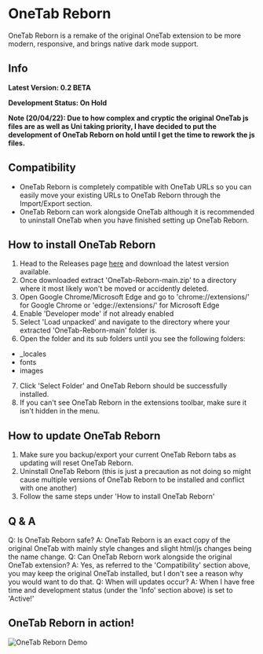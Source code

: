 # OneTab Reborn
OneTab Reborn is a remake of the original OneTab extension to be more modern, responsive, and brings native dark mode support.

## Info
**Latest Version: 0.2 BETA**

**Development Status: On Hold**

**Note (20/04/22): Due to how complex and cryptic the original OneTab js files are as well as Uni taking priority, I have decided to put the development of OneTab Reborn on hold until I get the time to rework the js files.**

## Compatibility
- OneTab Reborn is completely compatible with OneTab URLs so you can easily move your existing URLs to OneTab Reborn through the Import/Export section.
- OneTab Reborn can work alongside OneTab although it is recommended to uninstall OneTab when you have finished setting up OneTab Reborn.

## How to install OneTab Reborn
1. Head to the Releases page [here](https://github.com/Nuzza/OneTab-Reborn/releases) and download the latest version available.
2. Once downloaded extract 'OneTab-Reborn-main.zip' to a directory where it most likely won't be moved or accidently deleted.
3. Open Google Chrome/Microsoft Edge and go to 'chrome://extensions/' for Google Chrome or 'edge://extensions/' for Microsoft Edge
4. Enable 'Developer mode' if not already enabled
5. Select 'Load unpacked' and navigate to the directory where your extracted 'OneTab-Reborn-main' folder is.
6. Open the folder and its sub folders until you see the following folders:
- _locales
- fonts
- images
7. Click 'Select Folder' and OneTab Reborn should be successfully installed.
8. If you can't see OneTab Reborn in the extensions toolbar, make sure it isn't hidden in the menu.

## How to update OneTab Reborn
1. Make sure you backup/export your current OneTab Reborn tabs as updating will reset OneTab Reborn.
2. Uninstall OneTab Reborn (this is just a precaution as not doing so might cause multiple versions of OneTab Reborn to be installed and conflict with one another)
3. Follow the same steps under 'How to install OneTab Reborn'

## Q & A
Q: Is OneTab Reborn safe?
A: OneTab Reborn is an exact copy of the original OneTab with mainly style changes and slight html/js changes being the name change.
Q: Can OneTab Reborn work alongside the original OneTab extension?
A: Yes, as referred to the 'Compatibility' section above, you may keep the original OneTab installed, but I don't see a reason why you would want to do that.
Q: When will updates occur?
A: When I have free time and development status (under the 'Info' section above) is set to 'Active!'

## OneTab Reborn in action!
![OneTab Reborn Demo](https://user-images.githubusercontent.com/29596317/162678626-48d2667c-a29d-44d5-af43-9aea9ac52f88.gif)
